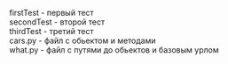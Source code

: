 firstTest - первый тест\
secondTest - второй тест\
thirdTest - третий тест\
cars.py - файл с обьектом и методами\
what.py - файл с путями до обьектов и базовым урлом